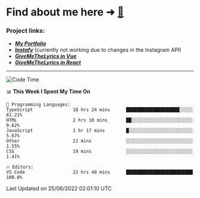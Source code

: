 # Find about me here ➜ [🧑](https://pauabella.dev)

### Project links:
- ***[My Portfolio](https://pauabella.dev)***
- ***[Instafy](https://instafy.me)*** (currently not working due to changes in the Instagram API)
- ***[GiveMeTheLyrics in Vue](https://lyrics.pauabella.dev)***
- ***[GiveMeTheLyrics in React](https://pauabella.dev/GiveMeTheLyrics)***

---
<!--START_SECTION:waka-->
![Code Time](http://img.shields.io/badge/Code%20Time-1%2C204%20hrs%2028%20mins-blue)

📊 **This Week I Spent My Time On** 

```text
💬 Programming Languages: 
TypeScript               18 hrs 24 mins      ████████████████████░░░░░   81.21% 
HTML                     2 hrs 10 mins       ██░░░░░░░░░░░░░░░░░░░░░░░   9.62% 
JavaScript               1 hr 17 mins        █░░░░░░░░░░░░░░░░░░░░░░░░   5.67% 
Other                    21 mins             ░░░░░░░░░░░░░░░░░░░░░░░░░   1.55% 
CSS                      19 mins             ░░░░░░░░░░░░░░░░░░░░░░░░░   1.41%

🔥 Editors: 
VS Code                  22 hrs 40 mins      █████████████████████████   100.0%

```


 Last Updated on 25/06/2022 02:01:10 UTC
<!--END_SECTION:waka-->
